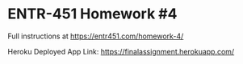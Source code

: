 # ENTR-451 Homework #4

Full instructions at https://entr451.com/homework-4/

Heroku Deployed App Link: https://finalassignment.herokuapp.com/